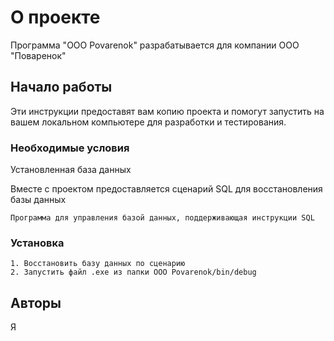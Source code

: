 # О проекте

Программа "OOO Povarenok" разрабатывается для компании ООО "Поваренок"

## Начало работы

Эти инструкции предоставят вам копию проекта и помогут запустить на вашем локальном компьютере для разработки и тестирования.

### Необходимые условия

Установленная база данных

Вместе с проектом предоставляется сценарий SQL для восстановления базы данных

```
Программа для управления базой данных, поддерживающая инструкции SQL
```

### Установка


```
1. Восстановить базу данных по сценарию
2. Запустить файл .exe из папки OOO Povarenok/bin/debug
```

## Авторы
Я
